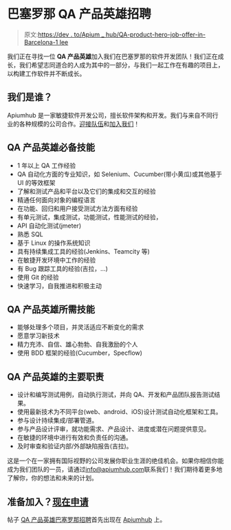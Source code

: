 # 巴塞罗那 QA 产品英雄招聘

> 原文:[https://dev . to/Apium _ hub/QA-product-hero-job-offer-in-Barcelona-1 lee](https://dev.to/apium_hub/qa-product-hero-job-offer-in-barcelona-1lee)

我们正在寻找一位 **QA 产品英雄**加入我们在巴塞罗那的软件开发团队！我们正在成长，我们希望志同道合的人成为其中的一部分，与我们一起工作在有趣的项目上，以构建工作软件并不断成长。

## 我们是谁？

Apiumhub 是一家敏捷软件开发公司，擅长软件架构和开发。我们与来自不同行业的各种规模的公司合作。[迎接队伍](https://apiumhub.com/software-developer-jobs-barcelona/)和[加入我们](https://apiumhub.com/contact-software-developers-barcelona/)！

## QA 产品英雄必备技能

*   1 年以上 QA 工作经验
*   QA 自动化方面的专业知识，如 Selenium、Cucumber(带小黄瓜)或其他基于 UI 的等效框架
*   了解和测试产品和平台以及它们的集成和交互的经验
*   精通任何面向对象的编程语言
*   在功能、回归和用户接受测试方法方面有经验
*   有单元测试，集成测试，功能测试，性能测试的经验，
*   API 自动化测试(jmeter)
*   熟悉 SQL
*   基于 Linux 的操作系统知识
*   具有持续集成工具的经验(Jenkins、Teamcity 等)
*   在敏捷开发环境中工作的经验
*   有 Bug 跟踪工具的经验(吉拉，…)
*   使用 Git 的经验
*   快速学习，自我推进和积极主动

## QA 产品英雄所需技能

*   能够处理多个项目，并灵活适应不断变化的需求
*   愿意学习新技术
*   精力充沛、自信、雄心勃勃、自我激励的个人
*   使用 BDD 框架的经验(Cucumber，Specflow)

## QA 产品英雄的主要职责

*   设计和编写测试用例，自动执行测试，并向 QA、开发和产品团队报告测试结果。
*   使用最新技术为不同平台(web、android、iOS)设计测试自动化框架和工具。
*   参与设计持续集成/部署管道。
*   参与产品设计评审，就功能需求、产品设计、进度或潜在问题提供意见。
*   在敏捷的环境中进行有效和负责任的沟通。
*   及时审查和验证内部/外部缺陷报告(吉拉)。

这是一个在一家拥有国际视野的公司发展你职业生涯的绝佳机会。如果你相信你能成为我们团队的一员，请通过[info@apiumhub.com](mailto:info@apiumhub.com)联系我们！我们期待着更多地了解你，你的想法和未来的计划。

## 准备加入？[现在申请](https://apiumhub.com/contact-software-developers-barcelona/)

帖子 [QA 产品英雄巴塞罗那招聘](https://apiumhub.com/tech-blog-barcelona/qa-product-hero-job-offer-barcelona/)首先出现在 [Apiumhub](https://apiumhub.com) 上。